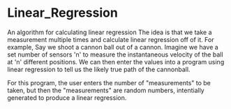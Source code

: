 # Linear_Regression
An algorithm for calculating linear regression
The idea is that we take a measurement multiple times and calculate linear regression off of it.
For example,
  Say we shoot a cannon ball out of a cannon.
  Imagine we have a set number of sensors 'n' to measure the instantaneous velocity of the ball at 'n' different positions.
  We can then enter the values into a program using linear regression to tell us the likely true path of the cannonball.
  
For this program, the user enters the number of "measurements" to be taken, but then the "measurements" are random numbers, intentially generated to produce a linear regression.
